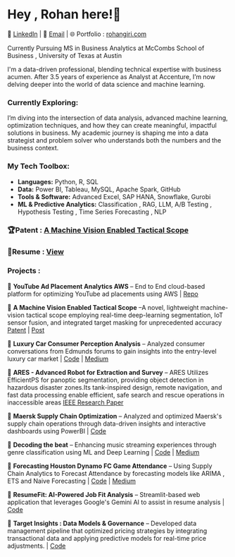 

# Hey , Rohan here!👋

🔗 [LinkedIn](https://www.linkedin.com/in/girirohan36/) | 📧 [Email](mailto:girirohan36@gmail.com) | 🌐 Portfolio : [rohangiri.com](https://www.rohangiri.com)

Currently Pursuing MS in Business Analytics at McCombs School of Business , University of Texas at Austin

I'm a data-driven professional, blending technical expertise with business acumen. After 3.5 years of experience as Analyst at Accenture, I’m now delving deeper into the world of data science and machine learning.

###  Currently Exploring:
I’m diving into the intersection of data analysis, advanced machine learning, optimization techniques, and how they can create meaningful, impactful solutions in business. My academic journey is shaping me into a data strategist and problem solver who understands both the numbers and the business context.

### My Tech Toolbox:
- **Languages:** Python, R, SQL
- **Data:** Power BI, Tableau, MySQL, Apache Spark, GitHub
- **Tools & Software:** Advanced Excel, SAP HANA, Snowflake, Gurobi
- **ML & Predictive Analytics:** Classification , RAG, LLM, A/B Testing , Hypothesis Testing , Time Series Forecasting , NLP  

###  🏆Patent : [**A Machine Vision Enabled Tactical Scope**](https://www.quickcompany.in/patents/a-machine-vision-enabled-tactical-scope#) 

###  📝Resume : [**View**](https://drive.google.com/file/d/1lSxUjIbm74mm_lFNBvByk7lgTDjiv7ZF/view?usp=sharing)

### Projects :
🔗 **YouTube Ad Placement Analytics AWS** – End to End cloud-based platform for optimizing YouTube ad placements using AWS | [Repo](https://github.com/girirohan36/YouTube-Ad-Placement-Analytics-AWS)

🔗 **A Machine Vision Enabled Tactical Scope** –A novel, lightweight machine-vision tactical scope employing real-time deep-learning segmentation, IoT sensor fusion, and integrated target masking for unprecedented accuracy [Patent](https://www.quickcompany.in/patents/a-machine-vision-enabled-tactical-scope#) | [Post](https://www.linkedin.com/feed/update/urn:li:activity:7092728995590385664/)

🔗 **Luxury Car Consumer Perception Analysis** – Analyzed consumer conversations from Edmunds forums to gain insights into the entry-level luxury car market | [Code](https://github.com/girirohan36/Luxury-Car-Consumer-Perception-Analysis) | [Medium](https://medium.com/@girirohan36/luxury-car-consumer-sentiment-analysis-f2e20976b4f0)

🔗 **ARES - Advanced Robot for Extraction and Survey** – ARES Utilizes EfficientPS for panoptic segmentation, providing object detection in hazardous disaster zones.Its tank-inspired design, remote navigation, and fast data processing enable efficient, safe search and rescue operations in inaccessible areas [IEEE Research Paper](https://ieeexplore.ieee.org/document/9633900)

🔗 **Maersk Supply Chain Optimization** – Analyzed and optimized Maersk's supply chain operations through data-driven insights and interactive dashboards using PowerBI | [Code](https://github.com/girirohan36/supply-chain-optimization) 

🔗 **Decoding the beat** – Enhancing music streaming experiences through genre classification using ML and Deep Learning | [Code](https://github.com/girirohan36/Decoding_the_beat) | [Medium](https://medium.com/@ksimmonds92/decoding-the-beat-predicting-music-genres-with-audio-features-6ec2ee9dae52)

🔗 **Forecasting Houston Dynamo FC Game Attendance** – Using Supply Chain Analytics to Forecast Attendance by forecasting models like ARIMA , ETS and Naive Forecasting  | [Code](https://github.com/girirohan36/ForecastingFC_Attendance) | [Medium](https://medium.com/@girirohan36/forecasting-houston-dynamo-fc-game-attendance-7554f3793960)

🔗 **ResumeFit: AI-Powered Job Fit Analysis** – Streamlit-based web application that leverages Google's Gemini AI to assist in resume analysis  | [Code](https://github.com/girirohan36/ResumeFit)

🔗 **Target Insights : Data Models & Governance** – Developed data management pipeline that optimized pricing strategies by integrating transactional data and applying predictive models for real-time price adjustments.  | [Code](https://github.com/girirohan36/Target_DataManagement)




